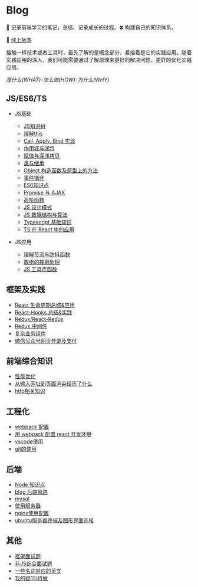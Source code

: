 # Blog

:seedling: 记录前端学习的笔记，总结、记录成长的过程。:four_leaf_clover: 构建自己的知识体系。

:whale: [线上版本](https:xblcity.com)

接触一样技术或者工具时，最先了解的是概念部分，紧接着是它的实践应用。随着实践应用的深入，我们可能需要通过了解原理来更好的解决问题，更好的优化实践应用。

*是什么(WHAT)-怎么做(HOW)-为什么(WHY)*

## JS/ES6/TS

- JS基础

  - [JS知识树](https://github.com/xblcity/blog/blob/master/js-base/summary.md)
  - [理解this](https://github.com/xblcity/blog/blob/master/js-base/this.md)
  - [Call, Apply, Bind 实现](https://github.com/xblcity/blog/blob/master/js-base/call.md)
  - [作用域与闭包](https://github.com/xblcity/blog/blob/master/js-base/scope-closures.md)
  - [赋值与深浅拷贝](https://github.com/xblcity/blog/blob/master/js-base/copy.md)
  - [类与继承](https://github.com/xblcity/blog/blob/master/js-base/inherit.md)
  - [Object 构造函数及原型上的方法](https://github.com/xblcity/blog/blob/master/js-base/object-methods.md)
  - [事件循环](https://github.com/xblcity/blog/blob/master/js-base/eventloop.md)
  - [ES6知识点](https://github.com/xblcity/blog/blob/master/js-base/es6.md)
  - [Promise 与 AJAX](https://github.com/xblcity/blog/blob/master/js-base/promise.md)
  - [高阶函数](https://github.com/xblcity/blog/blob/master/js-base/func-program.md)
  - [JS 设计模式](https://github.com/xblcity/blog/blob/master/js-base/design-mode.md)
  - [JS 数据结构与算法](https://github.com/xblcity/blog/blob/master/js-base/algorithm.md)
  - [Typescript 基础知识](https://github.com/xblcity/blog/blob/master/js-base/ts-basic.md)
  - [TS 在 React 中的应用](https://github.com/xblcity/blog/blob/master/js-base/ts-react.md)

- JS应用

  - [理解节流与防抖函数](https://github.com/xblcity/blog/blob/master/js-practice/throttle.md)
  - [数组的数据处理](https://github.com/xblcity/blog/blob/master/js-practice/array.md)
  - [JS 工具库函数](https://github.com/xblcity/blog/blob/master/js-practice/utils.md)

## 框架及实践

- [React 生命周期总结&应用](https://github.com/xblcity/blog/blob/master/react/lifecycle.md)
- [React-Hooks 总结&实践](https://github.com/xblcity/blog/blob/master/react/react-hooks.md)
- [Redux/React-Redux](https://github.com/xblcity/blog/blob/master/react/redux.md)
- [Redux 中间件](https://github.com/xblcity/blog/blob/master/react/redux-middleware.md)
- [复杂业务组件](https://github.com/xblcity/blog/blob/master/react/complex-co.md)
- [微信公众号网页登录及支付](https://github.com/xblcity/blog/blob/master/library/wx-web.md)

## 前端综合知识

- [性能优化](https://github.com/xblcity/blog/blob/master/fe-system/performance.md)
- [从输入网址到页面渲染经历了什么](https://github.com/xblcity/blog/blob/master/fe-system/render.md)
- [http相关知识](https://github.com/xblcity/blog/blob/master/fe-system/http.md)

## 工程化

- [webpack 配置](https://github.com/xblcity/blog/blob/master/fe-engineering/webpack-config.md)
- [用 webpack 配置 react 开发环境](https://github.com/xblcity/blog/blob/master/fe-engineering/webpack-react.md)
- [vscode使用](https://github.com/xblcity/blog/blob/master/fe-engineering/vs.md)
- [git的使用](https://github.com/xblcity/blog/blob/master/fe-engineering/git.md)

## 后端

- [Node 知识点](https://github.com/xblcity/blog/blob/master/backend/little-points.md)
- [blog 后端思路](https://github.com/xblcity/blog/blob/master/backend/blog.md)
- [mysql](https://github.com/xblcity/blog/blob/master/backend/mysql.md)
- [使用服务器](https://github.com/xblcity/blog/blob/master/backend/server.md)
- [nginx使用配置](https://github.com/xblcity/blog/blob/master/backend/nginx.md)
- [ubuntu服务器终端及图形界面连接](https://github.com/xblcity/blog/blob/master/backend/ubuntu.md)

## 其他

- [框架面试题](https://github.com/xblcity/blog/blob/master/others/lib-interview.md)
- [非JS综合面试题](https://github.com/xblcity/blog/blob/master/others/other-interview.md)
- [一些名词对应的英文](https://github.com/xblcity/blog/blob/master/others/words.md)
- [我的疑问/待做](https://github.com/xblcity/blog/blob/master/others/questions.md)
